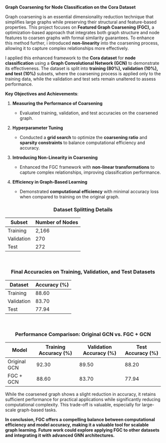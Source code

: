 **Graph Coarsening for Node Classification on the Cora Dataset**

Graph coarsening is an essential dimensionality reduction technique that simplifies large graphs while preserving their structural and feature-based properties. This project focuses on **Featured Graph Coarsening (FGC),** a optimization-based approach that integrates both graph structure and node features to coarsen graphs with formal similarity guarantees. To enhance this method further, i introduced **non-linearity** into the coarsening process, allowing it to capture complex relationships more effectively.

I applied this enhanced framework to the **Cora dataset** for **node classification** using a **Graph Convolutional Network (GCN)** to demonstrate its effectiveness. The dataset is split into **training (80%), validation (10%), and test (10%)** subsets, where the coarsening process is applied only to the training data, while the validation and test sets remain unaltered to assess performance.

**Key Objectives and Achievements**:
1. **Measuring the Performance of Coarsening**  
   - Evaluated training, validation, and test accuracies on the coarsened graph.  

2. **Hyperparameter Tuning**  
   - Conducted a **grid search** to optimize the **coarsening ratio** and **sparsity constraints** to balance computational efficiency and accuracy.  

3. **Introducing Non-Linearity in Coarsening**  
   - Enhanced the FGC framework with **non-linear transformations** to capture complex relationships, improving classification performance.  

4. **Efficiency in Graph-Based Learning**  
   - Demonstrated **computational efficiency** with minimal accuracy loss when compared to training on the original graph.  




<div align="center">
   
### Dataset Splitting Details

| **Subset**   | **Number of Nodes** |
|--------------|---------------------|
| Training     | 2,166               |
| Validation   | 270                 |
| Test         | 272                 |




<br>


### Final Accuracies on Training, Validation, and Test Datasets

| **Dataset**   | **Accuracy (%)** |
|---------------|------------------|
| Training      | 88.60            |
| Validation    | 83.70            |
| Test          | 77.94            |



<br>






### Performance Comparison: Original GCN vs. FGC + GCN

| **Model**       | **Training Accuracy (%)** | **Validation Accuracy (%)** | **Test Accuracy (%)** |
|-----------------|---------------------------|-----------------------------|-----------------------|
| Original GCN    | 92.30                     | 89.50                       | 88.20                 |
| FGC + GCN       | 88.60                     | 83.70                       | 77.94                 |


</div>

While the coarsened graph shows a slight reduction in accuracy, it retains sufficient performance for practical applications while significantly reducing computational complexity. This trade-off is valuable, especially for large-scale graph-based tasks.

**In conclusion, FGC offers a compelling balance between computational efficiency and model accuracy, making it a valuable tool for scalable graph learning. Future work could explore applying FGC to other datasets and integrating it with advanced GNN architectures.**




